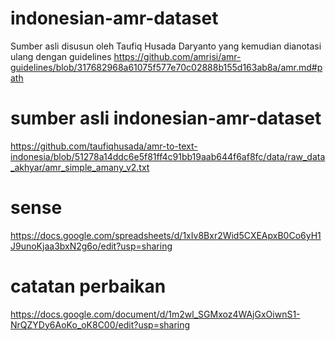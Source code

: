 # indonesian-amr-dataset
Sumber asli disusun oleh Taufiq Husada Daryanto yang kemudian dianotasi ulang dengan guidelines
https://github.com/amrisi/amr-guidelines/blob/317682968a61075f577e70c02888b155d163ab8a/amr.md#path

# sumber asli indonesian-amr-dataset
https://github.com/taufiqhusada/amr-to-text-indonesia/blob/51278a14ddc6e5f81ff4c91bb19aab644f6af8fc/data/raw_data_akhyar/amr_simple_amany_v2.txt

# sense
https://docs.google.com/spreadsheets/d/1xIv8Bxr2Wid5CXEApxB0Co6yH1J9unoKjaa3bxN2g6o/edit?usp=sharing

# catatan perbaikan
https://docs.google.com/document/d/1m2wl_SGMxoz4WAjGxOiwnS1-NrQZYDy6AoKo_oK8C00/edit?usp=sharing
